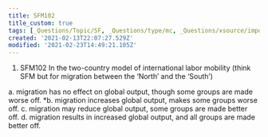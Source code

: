 ```yaml
---
title: SFM102
title_custom: true
tags: [_Questions/Topic/SF, _Questions/type/mc, _Questions/xsource/import]
created: '2021-02-13T22:07:27.529Z'
modified: '2021-02-23T14:49:21.105Z'
---
```


1. SFM102 In the two-country model of international labor mobility (think SFM but for migration between the ‘North’ and the ‘South’)

a. migration has no effect on global output, though some groups are made worse off.
*b. migration increases global output, makes some groups worse off.
c. migration may reduce global output, some groups are made better off.
d. migration results in increased global output, and all groups are made better off.
